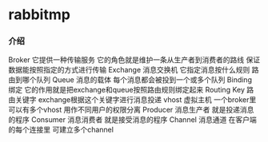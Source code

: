 # rabbitmp

### 介绍
Broker 它提供一种传输服务 它的角色就是维护一条从生产者到消费者的路线 保证数据能按照指定的方式进行传输
Exchange 消息交换机 它指定消息按什么规则 路由到哪个队列
Queue 消息的载体 每个消息都会被投到一个或多个队列
Binding 绑定 它的作用就是把exchange和queue按照路由规则绑定起来
Routing Key 路由关键字 exchange根据这个关键字进行消息投递
vhost 虚拟主机 一个broker里可以有多个vhost 用作不同用户的权限分离
Producer 消息生产者 就是投递消息的程序
Consumer 消息消费者 就是接受消息的程序
Channel 消息通道 在客户端的每个连接里 可建立多个channel